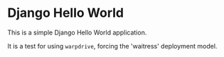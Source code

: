 # Django Hello World

This is a simple Django Hello World application.

It is a test for using ``warpdrive``, forcing the 'waitress' deployment model.

